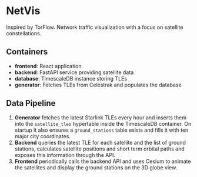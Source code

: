 # NetVis
Inspired by TorFlow. Network traffic visualization with a focus on satellite constellations.

## Containers
- **frontend**: React application
- **backend**: FastAPI service providing satellite data
- **database**: TimescaleDB instance storing TLEs
- **generator**: Fetches TLEs from Celestrak and populates the database

## Data Pipeline

1. **Generator** fetches the latest Starlink TLEs every hour and inserts them
   into the `satellite_tles` hypertable inside the TimescaleDB container. On
   startup it also ensures a `ground_stations` table exists and fills it with ten
   major city coordinates.
2. **Backend** queries the latest TLE for each satellite and the list of ground
   stations, calculates satellite positions and short term orbital paths and
   exposes this information through the API.
3. **Frontend** periodically calls the backend API and uses Cesium to animate
   the satellites and display the ground stations on the 3D globe view.
